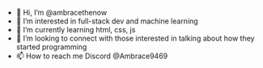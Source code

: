 - 👋 Hi, I’m @ambracethenow
- 👀 I’m interested in full-stack dev and machine learning
- 🌱 I’m currently learning html, css, js
- 💞️ I’m looking to connect with those interested in talking about how they started programming 
- 📫 How to reach me Discord @Ambrace9469

<!---
ambracethenow/ambracethenow is a ✨ special ✨ repository because its `README.md` (this file) appears on your GitHub profile.
You can click the Preview link to take a look at your changes.
--->
